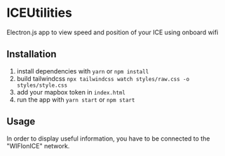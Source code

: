 # ICEUtilities

Electron.js app to view speed and position of your ICE using onboard wifi

## Installation

1. install dependencies with `yarn` or `npm install`
2. build tailwindcss `npx tailwindcss watch styles/raw.css -o styles/style.css`
3. add your mapbox token in `index.html`
4. run the app with `yarn start` or `npm start`

## Usage

In order to display useful information, you have to be connected to the "WIFIonICE" network.
